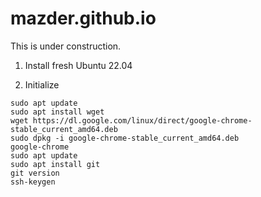# mazder.github.io
This is under construction.

1. Install fresh Ubuntu 22.04

2. Initialize
``` 
sudo apt update
sudo apt install wget
wget https://dl.google.com/linux/direct/google-chrome-stable_current_amd64.deb
sudo dpkg -i google-chrome-stable_current_amd64.deb
google-chrome
sudo apt update
sudo apt install git
git version
ssh-keygen
```





